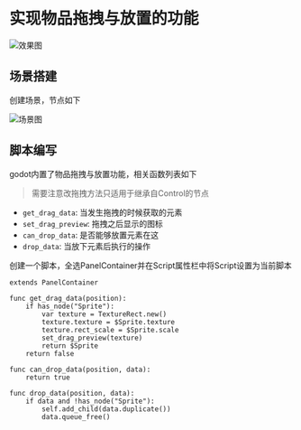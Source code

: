 # 实现物品拖拽与放置的功能

<img src="https://cdn.ipfsscan.io/weibo/large/005ZoLfCgy1hqi57n9lrjj30ey098t8w.jpg" data-id="20240608185350" alt="效果图" />

## 场景搭建

创建场景，节点如下

<img src="https://cdn.ipfsscan.io/weibo/large/005ZoLfCgy1hqi57wkhjtj308y0dq0v7.jpg" data-id="20240608185404" alt="场景图" />

## 脚本编写

godot内置了物品拖拽与放置功能，相关函数列表如下

> 需要注意改拖拽方法只适用于继承自Control的节点

- `get_drag_data`: 当发生拖拽的时候获取的元素
- `set_drag_preview`: 拖拽之后显示的图标
- `can_drop_data`: 是否能够放置元素在这
- `drop_data`: 当放下元素后执行的操作

创建一个脚本，全选PanelContainer并在Script属性栏中将Script设置为当前脚本

```godot
extends PanelContainer

func get_drag_data(position):
    if has_node("Sprite"):
        var texture = TextureRect.new()
        texture.texture = $Sprite.texture
        texture.rect_scale = $Sprite.scale
        set_drag_preview(texture)
        return $Sprite
    return false

func can_drop_data(position, data):
    return true

func drop_data(position, data):
    if data and !has_node("Sprite"):
        self.add_child(data.duplicate())
        data.queue_free()
```